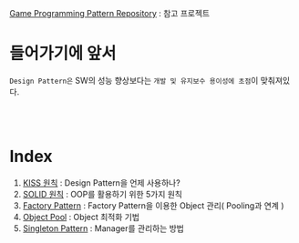 [Game Programming Pattern Repository](https://github.com/hwalang/Game-Programming-Pattern-For-Unity.git) : 참고 프로젝트

# 들어가기에 앞서

`Design Pattern은` SW의 성능 향상보다는 `개발 및 유지보수 용이성에 초점`이 맞춰져있다.</br>

</br>
</br>

# Index
1. [KISS 원칙](1_KISS.md) : Design Pattern을 언제 사용하나?
2. [SOLID 원칙](2_SOLID.md) : OOP를 활용하기 위한 5가지 원칙
3. [Factory Pattern](3_Factory.md) : Factory Pattern을 이용한 Object 관리( Pooling과 연계 )
4. [Object Pool](4_ObjectPool.md) : Object 최적화 기법
5. [Singleton Pattern](5_Singleton.md) : Manager를 관리하는 방법